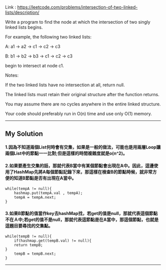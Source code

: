 Link : https://leetcode.com/problems/intersection-of-two-linked-lists/description/

Write a program to find the node at which the intersection of two singly linked lists begins.

For example, the following two linked lists:

A: a1 → a2 → c1 → c2 → c3

B: b1 → b2 → b3 → c1 → c2 → c3

begin to intersect at node c1.

Notes:

If the two linked lists have no intersection at all, return null.

The linked lists must retain their original structure after the function returns.

You may assume there are no cycles anywhere in the entire linked structure.

Your code should preferably run in O(n) time and use only O(1) memory.

---------------------------------
## My Solution
#### 1.因為不知道兩個List何時會有交集，如果是一般的做法，可能也是用兩層Loop讓兩個List中的節點一一比對;但是這樣的時間複雜度就是o(n^2)。

#### 2.如果要產生交集的話，那就代表B當中有某個節點會出現在A中。因此，這邊使用了HashMap先將A每個節點記錄下來，那這樣在檢查B的節點時候，就非常方便的知道B節點是否有出現在A當中。
    while(tempA != null){
        hashmap.put(tempA.val , tempA);
        tempA = tempA.next;
    }

#### 3.如果B節點的值當作key去hashMap找，若get的值是null，那就代表這個節點不在Ａ中;若get的值不是null，那就代表這節點是在A當中，那這個節點，也就是這題目要尋找的交集點。
    while(tempB != null){
        if(hashmap.get(tempB.val) != null){
        return tempB;
    }
        tempB = tempB.next;
    }    

---------------------------------
